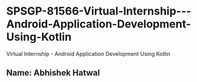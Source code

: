 # SPSGP-81566-Virtual-Internship---Android-Application-Development-Using-Kotlin
Virtual Internship - Android Application Development Using Kotlin

## Name: Abhishek Hatwal









